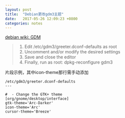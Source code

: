 ```yaml
---
layout: post
title:  "Debian更改gdm3主题"
date:   2017-05-26 12:09:23 +0800
categories: notes
---
```


[debian wiki: GDM](https://wiki.debian.org/GDM)

> 1. Edit /etc/gdm3/greeter.dconf-defaults as root
> 2. Uncomment and/or modify the desired settings
> 3. Save and close the editor
> 4. Finally, run as root: dpkg-reconfigure gdm3

片段示例，其中icon-theme那行需手动添加

```
/etc/gdm3/greeter.dconf-defaults
---

#  - Change the GTK+ theme
[org/gnome/desktop/interface]
gtk-theme='Arc-Darker'
icon-theme='Arc'
cursor-theme='Breeze'

```
